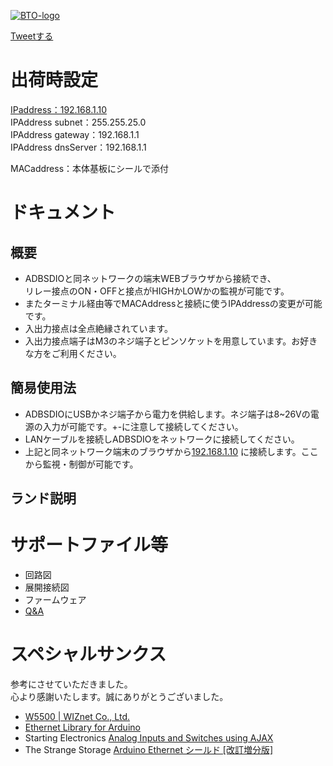 [![BTO-logo](https://bit-trade-one.co.jp/wp/wp-content/uploads/2022/05/logo.png)](https://bit-trade-one.co.jp/)

<a href="https://twitter.com/share?ref_src=twsrc%5Etfw" class="twitter-share-button" data-hashtags="Arduino,ブラウザスイッチDIO,BitTradeOne,ビット・トレード・ワン" data-url="https://bit-trade-one.github.io/ADBSDIO_BrowserSwitchDIO/" data-via="BitTradeOne" data-text="ブラウザスイッチDIOサポート" data-show-count="false">Tweetする</a>
<script async src="https://platform.twitter.com/widgets.js" charset="utf-8"></script>
       
# 出荷時設定
[IPaddress：192.168.1.10](http://192.168.1.10/)  
IPAddress subnet：255.255.25.0  
IPAddress gateway：192.168.1.1  
IPAddress dnsServer：192.168.1.1  

MACaddress：本体基板にシールで添付  

# ドキュメント
## 概要  
- ADBSDIOと同ネットワークの端末WEBブラウザから接続でき、  
リレー接点のON・OFFと接点がHIGHかLOWかの監視が可能です。  
- またターミナル経由等でMACAddressと接続に使うIPAddressの変更が可能です。  
- 入出力接点は全点絶縁されています。
- 入出力接点端子はM3のネジ端子とピンソケットを用意しています。お好きな方をご利用ください。

## 簡易使用法
- ADBSDIOにUSBかネジ端子から電力を供給します。ネジ端子は8~26Vの電源の入力が可能です。+-に注意して接続してください。
- LANケーブルを接続しADBSDIOをネットワークに接続してください。
- 上記と同ネットワーク端末のブラウザから[192.168.1.10](http://192.168.1.10/)  に接続します。ここから監視・制御が可能です。

## ランド説明

# サポートファイル等
- 回路図  
- 展開接続図  
- ファームウェア  
- [Q&A](FAQ.md)

# スペシャルサンクス
参考にさせていただきました。  
心より感謝いたします。誠にありがとうございました。

- [W5500 | WIZnet Co., Ltd.](https://www.wiznet.io/product-item/w5500/)
- [Ethernet Library for Arduino](https://github.com/arduino-libraries/Ethernet)  
- Starting Electronics [Analog Inputs and Switches using AJAX](https://startingelectronics.org/tutorials/arduino/ethernet-shield-web-server-tutorial/AJAX-read-switches-analog/)  
- The Strange Storage [Arduino Ethernet シールド [改訂増分版]](https://www.storange.jp/2014/04/arduino-ethernet.html)
